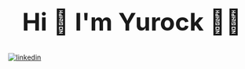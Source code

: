 <a style = "text-align:center;">
<h1 style= "font-size: 50px;"> Hi 👋 I'm Yurock 👨‍💻 </h1>
  </a>

  
  
  
  
  <a href="https://www.linkedin.com/in/yurock-heo-8599a3179/">
  <img src ="https://img.shields.io/badge/LinkedIn-0077B5?style=for-the-badge&logo=linkedin&logoColor=white" alt="linkedin">
</a>
